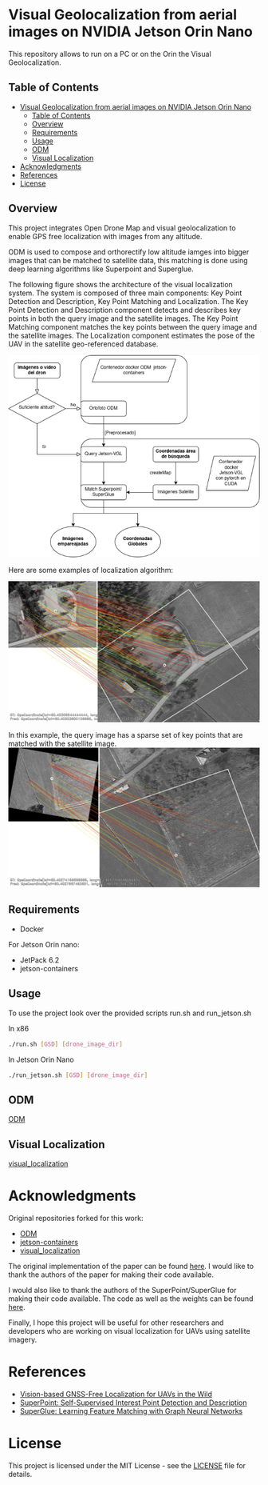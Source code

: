 # Visual Geolocalization from aerial images on NVIDIA Jetson Orin Nano
This repository allows to run on a PC or on the Orin the Visual Geolocalization.


## Table of Contents

- [Visual Geolocalization from aerial images on NVIDIA Jetson Orin Nano](#visual-geolocalization-from-aerial-images-on-nvidia-jetson-orin-nano)
	- [Table of Contents](#table-of-contents)
	- [Overview](#overview)
	- [Requirements](#requirements)
	- [Usage](#usage)
	- [ODM](#odm)
	- [Visual Localization](#visual-localization)
- [Acknowledgments](#acknowledgments)
- [References](#references)
- [License](#license)

## Overview

This project integrates Open Drone Map and visual geolocalization to enable GPS free localization with images from any altitude. 

ODM is used to compose and orthorectify low altitude iamges into bigger images that can be matched to satellite data, this matching is done using deep learning algorithms like Superpoint and Superglue.

The following figure shows the architecture of the visual localization system. The system is composed of three main components: Key Point Detection and Description, Key Point Matching and Localization. The Key Point Detection and Description component detects and describes key points in both the query image and the satellite images. The Key Point Matching component matches the key points between the query image and the satellite images. The Localization component estimates the pose of the UAV in the satellite geo-referenced database.

![Architecture](assets/project_overview.png)

Here are some examples of localization algorithm:

![sample 01](assets/sample_01.jpg)

In this example, the query image has a sparse set of key points that are matched with the satellite image.
 ![sample 02](assets/sample_02.jpg)


## Requirements

- Docker
  
For Jetson Orin nano:
- JetPack 6.2
- jetson-containers

## Usage

To use the project look over the provided scripts run.sh and run_jetson.sh

In x86

```bash
./run.sh [GSD] [drone_image_dir]
```

In Jetson Orin Nano

```bash
./run_jetson.sh [GSD] [drone_image_dir]
```

## ODM

[ODM](https://github.com/OpenDroneMap/ODM)

## Visual Localization

[visual_localization](https://github.com/TerboucheHacene/visual_localization)

# Acknowledgments

Original repositories forked for this work:
- [ODM](https://github.com/OpenDroneMap/ODM)
- [jetson-containers](https://github.com/dusty-nv/jetson-containers)
- [visual_localization](https://github.com/TerboucheHacene/visual_localization)

The original implementation of the paper can be found [here](https://github.com/TIERS/wildnav). I would like to thank the authors of the paper for making their code available.

I would also like to thank the authors of the SuperPoint/SuperGlue for making their code available. The code as well as the weights can be found [here](https://github.com/magicleap/SuperGluePretrainedNetwork).

Finally, I hope this project will be useful for other researchers and developers who are working on visual localization for UAVs using satellite imagery.

# References

* [Vision-based GNSS-Free Localization for UAVs in the Wild](https://arxiv.org/abs/2210.09727)
* [SuperPoint: Self-Supervised Interest Point Detection and Description](https://arxiv.org/abs/1712.07629)
* [SuperGlue: Learning Feature Matching with Graph Neural Networks](https://arxiv.org/abs/1911.11763)


# License

This project is licensed under the MIT License - see the [LICENSE](LICENSE) file for details.
